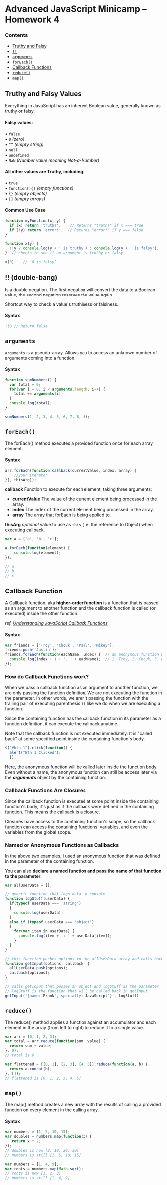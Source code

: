 # Advanced JavaScript Minicamp – Homework 4

### Contents
- [Truthy and Falsy](#1)
- [`!!`](#2)
- [`arguments`](#3)
- [`forEach()`](#4)
- [Callback Functions](#5)
- [`reduce()`](#6)
- [`map()`](#7)

## <a name="1" />Truthy and Falsy Values
Everything in JavaScript has an inherent Boolean value, generally known as truthy or falsy.
#### Falsy values:  
• `false`  
• `0` *(zero)*  
• `“”` *(empty string)*  
• `null`  
• `undefined`  
• `NaN` *(Number value meaning Not-a-Number)*  

#### All other values are Truthy, including:
• `true`  
• `function(){}` *(empty functions)*  
• `{}` *(empty objects)*  
• `[]` *(empty arrays)*	

#### Common Use Case
```javascript
function myFunction(x, y) {
  if (x) return 'truth!';    // Returns "truth!" if x === true
  if (!y) return 'error!';  // Returns "error!" if y === false
}
```

```javascript
function x(y) {
  !!y ? console.log(y + ' is truthy') : console.log(y + ' is falsy');
}  // checks to see if an argument is truthy or falsy

x(0)	// ‘0 is falsy’
```

## <a name="2" />!! (double-bang)

Is a double negation. The first negation will convert the data to a Boolean value, the second negation reserves the value again. 

Shortcut way to check a value's truthiness or falsiness.

#### Syntax

```javascript
!!0 // Return false
```
## <a name="3" />`arguments`

`arguments` is a pseudo-array. Allows you to access an unknown number of arguments coming into a function. 

#### Syntax

```javascript
function sumNumbers() {
  var total = 0;
  for(var i = 0; i < arguments.length; i++) {
    total += arguments[i];
  }
  console.log(total);
}

sumNumbers(1, 2, 3, 4, 5, 6, 7, 8, 9);
```
## <a name="4" />`forEach()`

The forEach() method executes a provided function once for each array element.

#### Syntax

```javascript
arr.forEach(function callback(currentValue, index, array) {
    //your iterator
}[, thisArg]);
```
**callback** Function to execute for each element, taking three arguments:  
- **currentValue** The value of the current element being processed in the array.  
- **index** The index of the current element being processed in the array.  
- **array** The array that forEach is being applied to.  

**thisArg** *optional* value to use as `this` (i.e. the reference to Object) when executing callback.

```javascript
var a = ['a', 'b', 'c'];

a.forEach(function(element) {
    console.log(element);
});

// a
// b
// c
```

## <a name="5" />Callback Function

A Callback function, aka **higher-order function** is a function that is passed as an argument to another function and the callback function is called (or executed) inside the other function.

*ref. [Understanding JavaScript Callback Functions](http://javascriptissexy.com/understand-javascript-callback-functions-and-use-them/)*

#### Syntax

```javascript
var friends = ['Troy', 'Chcuk', 'Paul', 'Mikey'];
friends.push('Justin');
friends.forEach(function(eachName, index) {  // an anonymous function being passed as an argument
  console.log(index + 1 + '. ' + eachName);  // 1. Troy, 2. Chcuk, 3. Paul, 4. Mikey, 5. Justin
});
```

### How do Callback Functions work?

When we pass a callback function as an argument to another function, we are only passing the function definition. We are not executing the function in the parameter. In other words, we aren't passing the function with the trailing pair of executing parenthesis `()` like we do when we are executing a function.

Since the containing function has the callback function in its parameter as a function definition, it can execute the callback anytime.

Note that the callback function is not executed immediately. It is "called back" at some specified point inside the containing function's body.

```javascript
$("#btn_1").click(function() {
  alert("Btn 1 Clicked");
  });
```

Here, the anonymous function will be called later inside the function body. Even without a name, the anonymous function can still be access later via the ***arguments*** object by the containing function.

### Callback Functions Are Closures

Since the callback function is executed at some point inside the containing function's body, it's just as if the callback were defined in the containing function. This means the callback is a closure.

Closures have access to the containing function's scope, so the callback function can access the containing functions' variables, and even the variables from the global scope.

### Named or Anonymous Functions as Callbacks

In the above two examples, I used an anonymous function that was defined in the parameter of the containing function.

You can also **declare a named function and pass the name of that function to the parameter**:

```javascript
var allUserData = [];

// generic function that logs data to console
function logStuff(userData) {
  if(typeof userData === 'string') 
  {
    console.log(userData);
  }
  else if (typeof userData === 'object') 
  {
    for(var item in userData) {
      console.log(item + ': ' + userData[item]);
    }
  }
}

// this function pushes options to the allUserData array and calls back a function as a parameter
function getInput(options, callback) {
  allUserData.push(options);
  callback(options);
}

// calls getInput that passes an object and logStuff as the parameter
// logStuff is the function that will be called back in getInput
getInput('{name:'Frank', specialty:'JavaScript'}', logStuff)
```
## <a name="6" />`reduce()`

The reduce() method applies a function against an accumulator and each element in the array (from left to right) to reduce it to a single value.

```javascript
var arr = [0, 1, 2, 3];
var total = arr.reduce(function(sum, value) {
  return sum + value;
}, 0);
// total is 6
```
```javascript
var flattened = [[0, 1], [2, 3], [4, 5]].reduce(function(a, b) {
  return a.concat(b);
}, []);
// flattened is [0, 1, 2, 3, 4, 5]
```

## <a name="7" />`map()`

The map() method creates a new array with the results of calling a provided function on every element in the calling array.

#### Syntax

```javascript
var numbers = [1, 5, 10, 15];
var doubles = numbers.map(function(x) {
   return x * 2;
});
// doubles is now [2, 10, 20, 30]
// numbers is still [1, 5, 10, 15]
```
```javascript
var numbers = [1, 4, 9];
var roots = numbers.map(Math.sqrt);
// roots is now [1, 2, 3]
// numbers is still [1, 4, 9]
```
